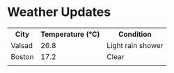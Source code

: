 # Weather Updates

<!-- WEATHER-UPDATE-START -->
<table><tr><th>City</th><th>Temperature (°C)</th><th>Condition</th></tr><tr><td>Valsad</td><td>26.8</td><td>Light rain shower</td></tr><tr><td>Boston</td><td>17.2</td><td>Clear</td></tr><tr><td></td><td></td><td></td></tr></table>
<!-- WEATHER-UPDATE-END -->

